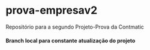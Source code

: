 # prova-empresav2
 Repositório para a segundo Projeto-Prova da Contmatic<br>
 
 <h4> Branch local para constante atualização do projeto
